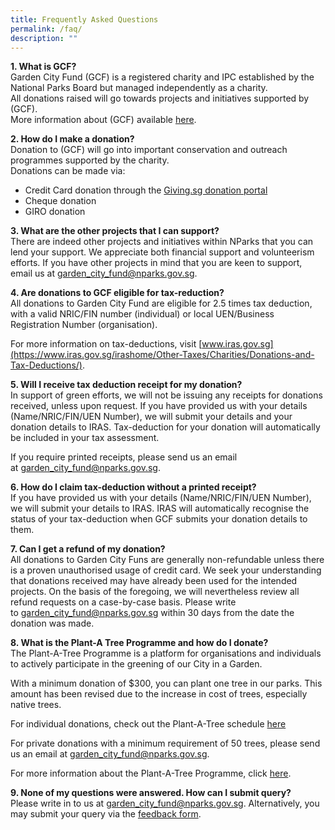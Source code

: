 ```yaml
---
title: Frequently Asked Questions
permalink: /faq/
description: ""
---
```

<b>1. What is GCF?</b><br>
Garden City Fund (GCF) is a registered charity and IPC established by the National Parks Board but managed independently as a charity.  <br>
All donations raised will go towards projects and initiatives supported by (GCF).  <br>
More information about (GCF) available [here](https://www.gardencityfund.gov.sg/who-we-are/about-gcf).

<b>2. How do I make a donation?</b><br>
Donation to (GCF) will go into important conservation and outreach programmes supported by the charity.  
Donations can be made via:

*   Credit Card donation through the [Giving.sg donation portal](https://www.giving.sg/manage-campaigns?orgId=3098480)
*   Cheque donation
*   GIRO donation

<b>3. What are the other projects that I can support?</b><br>
There are indeed other projects and initiatives within NParks that you can lend your support. We appreciate both financial support and volunteerism efforts. If you have other projects in mind that you are keen to support, email us at [garden_city_fund@nparks.gov.sg](mailto:garden_city_fund@nparks.gov.sg).

<b>4. Are donations to GCF eligible for tax-reduction?</b><br>
All donations to Garden City Fund are eligible for 2.5 times tax deduction, with a valid NRIC/FIN number (individual) or local UEN/Business Registration Number (organisation).

For more information on tax-deductions, visit [www.iras.gov.sg](https://www.iras.gov.sg/irashome/Other-Taxes/Charities/Donations-and-Tax-Deductions/).

<b>5. Will I receive tax deduction receipt for my donation?</b><br>
In support of green efforts, we will not be issuing any receipts for donations received, unless upon request. If you have provided us with your details (Name/NRIC/FIN/UEN Number), we will submit your details and your donation details to IRAS. Tax-deduction for your donation will automatically be included in your tax assessment.

If you require printed receipts, please send us an email at [garden\_city\_fund@nparks.gov.sg](mailto:garden_city_fund@nparks.gov.sg).

<b>6. How do I claim tax-deduction without a printed receipt?</b><br>
If you have provided us with your details (Name/NRIC/FIN/UEN Number), we will submit your details to IRAS. IRAS will automatically recognise the status of your tax-deduction when GCF submits your donation details to them.

<b>7. Can I get a refund of my donation?</b><br>
All donations to Garden City Funs are generally non-refundable unless there is a proven unauthorised usage of credit card. We seek your understanding that donations received may have already been used for the intended projects. On the basis of the foregoing, we will nevertheless review all refund requests on a case-by-case basis. Please write to [garden_city_fund@nparks.gov.sg](mailto:garden_city_fund@nparks.gov.sg) within 30 days from the date the donation was made.

<b>8. What is the Plant-A Tree Programme and how do I donate?</b><br>
The Plant-A-Tree Programme is a platform for organisations and individuals to actively participate in the greening of our City in a Garden.

With a minimum donation of $300, you can plant one tree in our parks. This amount has been revised due to the increase in cost of trees, especially native trees.

For individual donations, check out the Plant-A-Tree schedule [here](https://gardencityfund.nparks.gov.sg/our-programmes/plant-a-tree/howtotakepart/)

For private donations with a minimum requirement of 50 trees, please send us an email at [garden_city_fund@nparks.gov.sg](mailto:garden_city_fund@nparks.gov.sg).

For more information about the Plant-A-Tree Programme, click [here](https://gardencityfund.nparks.gov.sg/our-programmes/plant-a-tree/about).

<b>9. None of my questions were answered. How can I submit query?</b><br>
Please write in to us at [garden_city_fund@nparks.gov.sg](mailto:garden_city_fund@nparks.gov.sg). Alternatively, you may submit your query via the  [feedback form](nparks.gov.sg/feedback).